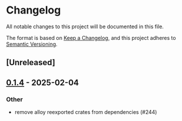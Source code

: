 # Changelog

All notable changes to this project will be documented in this file.

The format is based on [Keep a Changelog](https://keepachangelog.com/en/1.0.0/),
and this project adheres to [Semantic Versioning](https://semver.org/spec/v2.0.0.html).

## [Unreleased]

## [0.1.4](https://github.com/Layr-Labs/eigensdk-rs/compare/eigen-crypto-bls-v0.1.3...eigen-crypto-bls-v0.1.4) - 2025-02-04

### Other

- remove alloy reexported crates from dependencies (#244)
